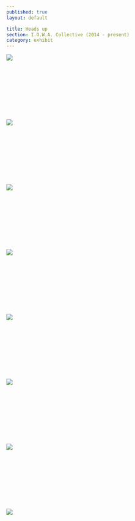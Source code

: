 ```yaml
---
published: true
layout: default

title: Heads up
section: I.O.W.A. Collective (2014 - present)
category: exhibit
---
```


<img src="https://farm1.staticflickr.com/270/19826402129_5f916e5fd1_c.jpg">
<br><br>
<br><br>
<br><br>
<br><br>
<br><br>
<img src="https://farm1.staticflickr.com/478/20005309362_c037bab3a3_c.jpg">
<br><br>
<br><br>
<br><br>
<br><br>
<br><br>
<img src="https://farm1.staticflickr.com/385/20005312172_292478e433_c.jpg">
<br><br>
<br><br>
<br><br>
<br><br>
<br><br>
<img src="https://farm1.staticflickr.com/347/19826444439_c583eca181_c.jpg">
<br><br>
<br><br>
<br><br>
<br><br>
<br><br>
<img src="https://farm1.staticflickr.com/260/19825000288_a32a797349_c.jpg">
<br><br>
<br><br>
<br><br>
<br><br>
<br><br>
<img src="https://farm1.staticflickr.com/523/19986801966_7b49638790_c.jpg">
<br><br>
<br><br>
<br><br>
<br><br>
<br><br>
<img src="https://farm1.staticflickr.com/314/19986900726_92b44d5339_c.jpg">
<br><br>
<br><br>
<br><br>
<br><br>
<br><br>
<img src="https://farm1.staticflickr.com/356/20005378092_8c0335aab4_c.jpg">
